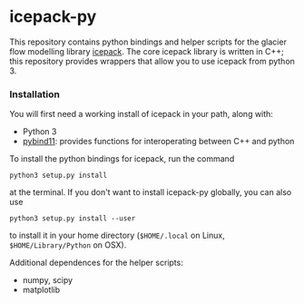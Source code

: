
# icepack-py

This repository contains python bindings and helper scripts for the glacier flow modelling library [icepack](https://github.com/icepack/icepack).
The core icepack library is written in C++; this repository provides wrappers that allow you to use icepack from python 3.

### Installation

You will first need a working install of icepack in your path, along with:

* Python 3
* [pybind11](https://github.com/pybind/pybind11): provides functions for interoperating between C++ and python

To install the python bindings for icepack, run the command

    python3 setup.py install

at the terminal.
If you don't want to install icepack-py globally, you can also use

    python3 setup.py install --user

to install it in your home directory (`$HOME/.local` on Linux, `$HOME/Library/Python` on OSX).

Additional dependences for the helper scripts:

* numpy, scipy
* matplotlib

